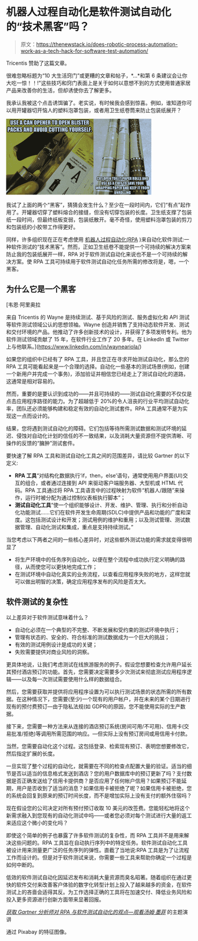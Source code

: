 # 机器人过程自动化是软件测试自动化的“技术黑客”吗？

> 原文：<https://thenewstack.io/does-robotic-process-automation-work-as-a-tech-hack-for-software-test-automation/>

Tricentis 赞助了这篇文章。

很难忽略标题为“10 大生活窍门”或更糟的文章和帖子，*…*和第 6 条建议会让你大吃一惊！！!"这些技巧和窍门表面上是关于如何以意想不到的方式使用普通家居产品来改善你的生活，但却诱使你去了解更多。

我承认我被这个点击诱饵骗了。老实说，有时候我会感到惊喜。例如，谁知道你可以用开罐器切开恼人的塑料泡罩包装，或者用卫生纸卷筒来防止包装纸展开？

![](img/fc2809997cbb636394bbb599334e7746.png)

我试了上面的两个“黑客”，猜猜会发生什么？至少在一段时间内，它们“有点”起作用了。开罐器切穿了塑料熔合的接缝，但没有切穿包装的长度。卫生纸支撑了包装纸一段时间，但最终纸板变弱，包装纸散开。毫不奇怪，使用塑料泡罩包装的剪刀和包装纸的小胶带工作得更好。

同样，许多组织现在正在考虑使用 [机器人过程自动化(RPA](https://en.wikipedia.org/wiki/Robotic_process_automation) )来自动化软件测试:一种软件测试的“技术黑客”。然而，正如卫生纸卷不能提供一个可持续的解决方案来防止我的包装纸展开一样，RPA 对于软件测试自动化来说也不是一个可持续的解决方案。使 RPA 工具可持续用于软件测试自动化任务所需的修改将是，嗯，一个黑客。

## 为什么它是一个黑客

 [韦恩·阿里奥拉

来自 Tricentis 的 Wayne 是持续测试、基于风险的测试、服务虚拟化和 API 测试等软件测试领域公认的思想领袖。Wayne 创造并销售了支持动态软件开发、测试和交付环境的产品。他推动了许多创新技术的设计，并获得了多项发明专利。他为软件测试领域贡献了 15 年，在软件行业工作了 20 多年。在 LinkedIn 或 Twitter 上与他联系。](https://www.linkedin.com/in/wayneariola/) 

如果您的组织中已经有了 RPA 工具，并且您正在寻求开始测试自动化，那么您的 RPA 工具可能看起来是一个合理的选择。自动化一些基本的测试场景(例如，创建一个新用户并完成一个事务)，添加验证并相信您已经走上了测试自动化的道路，这通常是相对容易的。

然而，重要的是要认识到成功的——并且可持续的——测试自动化需要的不仅仅是点击应用程序路径的能力。为了超越低于 20%的令人沮丧的行业平均测试自动化率，团队还必须能够构建和稳定有效的自动化测试套件。RPA 工具通常不是为实现这一点而设计的。

结果，您将遇到测试自动化的障碍。它们包括等待所需测试数据和测试环境的延迟、侵蚀对自动化计划的信任的不一致结果，以及消耗大量资源但不提供清晰、可操作的反馈的“臃肿”测试套件。

要快速了解 RPA 工具和测试自动化工具之间的范围差异，请比较 Gartner 的以下定义:

*   **RPA 工具**“对结构化数据执行‘if，then，else’语句，通常使用用户界面(UI)交互的组合，或者通过连接到 API 来驱动客户端服务器、大型机或 HTML 代码。RPA 工具通过将 RPA 工具语言中的过程映射为软件“机器人/跟随”来操作，运行时被分配为通过控制仪表板执行脚本”；
*   **测试自动化工具**“使一个组织能够设计、开发、维护、管理、执行和分析自动化功能测试……它们在软件开发生命周期(SDLC)中提供产品和功能的广度和深度。这包括测试设计和开发；测试用例的维护和重用；以及测试管理、测试数据管理、自动化测试和集成，重点是支持持续测试。”

当您考虑以下两者之间的一些核心差异时，对这些额外测试功能的需求就变得很明显了

*   将生产环境中的任务序列自动化，以便在整个流程中成功执行定义明确的路径，从而使您可以更快地完成工作；
*   在测试环境中自动化真实的业务流程，以查看应用程序失败的地方，这样您就可以做出明智的决策，确定应用程序发布的风险是否太大。

## 软件测试的复杂性

以上差异对于软件测试意味着什么？

*   自动化必须在一个典型的不完整、不断发展和受约束的测试环境中执行；
*   管理有状态的、安全的、符合标准的测试数据成为一个巨大的挑战；
*   有效的测试用例设计是成功的关键；
*   失败需要提供对商业风险的洞察。

更具体地说，让我们考虑测试在线旅游服务的例子。假设您想要检查允许用户延长其预付酒店预订的功能。首先，您需要决定需要多少次测试来彻底测试应用程序逻辑——以及每一次测试需要使用什么样的数据组合。

然后，您需要获取并提供将应用程序设置为可以执行测试场景的状态所需的所有数据。在这种情况下，您需要(至少)一个现有的用户帐户，并在未来的某个日期进行现有的预付费预订—由于隐私法规(如 GDPR)的原因，您不能使用实际的生产数据。

接下来，您需要一种方法来从连接的酒店预订系统(房间可用/不可用)、信用卡(交易批准/拒绝)等调用所需范围的响应。—但实际上没有预订房间或用信用卡付款。

当然，您需要自动化这个过程。这包括登录、检索现有预订、表明您想要修改它，然后指定扩展的长度。

一旦实现了整个过程的自动化，就需要在不同的检查点配置大量的验证。适当的细节是否以适当的信息格式发送到酒店？您的用户数据库中的预订更新了吗？支付数据是否正确发送给了信用卡提供商？是否应用了任何帐户信用？如果预订不能延期，用户是否收到了适当的消息？如果信用卡被拒绝了呢？如果信用卡被拒绝，您的系统会回复到原来的预订时间长度，而不是增加实际上没有支付的额外住宿吗？

现在假设您的公司决定对所有预付预订收取 10 美元的改签费。您能轻松地将这个新需求融入到您现有的自动化测试中吗——或者您必须对每个测试进行大量的返工来适应这个微小的变化吗？

即使这个简单的例子也暴露了许多软件测试的复杂性，而 RPA 工具并不是用来解决这些问题的。RPA 工具旨在自动执行序列中的特定任务。软件测试自动化工具被设计用来测量更广泛的任务序列的弹性。直截了当地说:RPA 工具是为了让流程工作而设计的。但是对于软件测试来说，你需要一些工具来帮助你确定一个过程是如何中断的。

低效的软件测试自动化因延迟发布和消耗大量资源而臭名昭著。随着组织在通过更快的软件交付来改善客户体验的数字化转型计划上投入了越来越多的资金，在软件测试上的吝啬会适得其反。为工作选择正确的工具将在加速交付、降低业务风险和投入更多资源进行创新方面带来显著回报。

*[获取 Gartner 分析师对 RPA 与软件测试自动化的观点—观看汤姆·墨菲](https://www.tricentis.com/resources/test-automation-rpa/)* 的主题演讲

通过 Pixabay 的特征图像。

<svg xmlns:xlink="http://www.w3.org/1999/xlink" viewBox="0 0 68 31" version="1.1"><title>Group</title> <desc>Created with Sketch.</desc></svg>